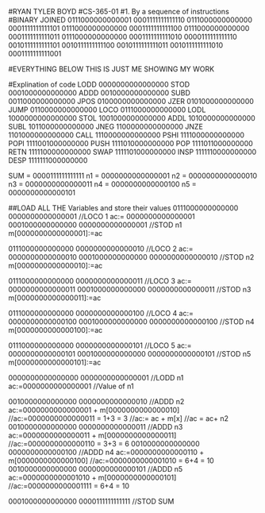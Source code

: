 #RYAN TYLER BOYD
#CS-365-01
#1. By a sequence of instructions
#BINARY JOINED
0111000000000001
0001111111111110
0111000000000000
0001111111111101
0111000000000000
0001111111111100
0111000000000000
0001111111111011
0111000000000000
0001111111111010
0000111111111110
0010111111111101
0010111111111100
0010111111111011
0010111111111010
0001111111111001

#EVERYTHING BELOW THIS IS JUST ME SHOWING MY WORK



#Explination of code
LODD	0000000000000000
STOD	0001000000000000
ADDD	0010000000000000
SUBD	0011000000000000
JPOS	0100000000000000
JZER	0101000000000000
JUMP	0110000000000000
LOCO	0111000000000000
LODL	1000000000000000
STOL	1001000000000000
ADDL	1010000000000000
SUBL	1011000000000000
JNEG	1100000000000000
JNZE	1101000000000000
CALL	1110000000000000
PSHI	1111000000000000
POPI	1111001000000000
PUSH	1111010000000000
POP 	1111011000000000
RETN	1111100000000000
SWAP	1111101000000000
INSP	1111110000000000
DESP	1111111000000000

SUM     =       0000111111111111
n1      =       0000000000000001
n2      =       0000000000000010
n3      =       0000000000000011
n4      =       0000000000000100
n5      =       0000000000000101



##LOAD ALL THE Variables and store their values
0111000000000000 0000000000000001   //LOCO 1
ac:= 0000000000000001
0001000000000000 0000000000000001   //STOD n1
m[0000000000000001]:=ac

0111000000000000 0000000000000010   //LOCO 2
ac:= 0000000000000010
0001000000000000 0000000000000010   //STOD n2
m[0000000000000010]:=ac

0111000000000000 0000000000000011   //LOCO 3
ac:= 0000000000000011
0001000000000000 0000000000000011   //STOD n3
m[0000000000000011]:=ac

0111000000000000 0000000000000100   //LOCO 4
ac:= 0000000000000100
0001000000000000 0000000000000100   //STOD n4
m[0000000000000100]:=ac

0111000000000000 0000000000000101   //LOCO 5
ac:= 0000000000000101
0001000000000000 0000000000000101   //STOD n5
m[0000000000000101]:=ac

0000000000000000 0000000000000001   //LODD n1
ac:=0000000000000001                //Value of n1

0010000000000000 0000000000000010   //ADDD n2
ac:=0000000000000001 + m[0000000000000010] //ac:=0000000000000011 = 1+3 = 3
//ac:= ac + m[x] //ac = ac+ n2
0010000000000000 0000000000000011   //ADDD n3
ac:=0000000000000011 + m[0000000000000011] //ac:=0000000000000110 = 3+3 = 6
0010000000000000 0000000000000100   //ADDD n4
ac:=0000000000000110 + m[0000000000000100] //ac:=0000000000001010 = 6+4 = 10
0010000000000000 0000000000000101   //ADDD n5
ac:=0000000000001010 + m[0000000000000101] //ac:=0000000000001111 = 6+4 = 10

0001000000000000 0000111111111111 //STOD SUM



